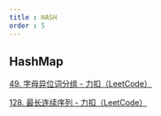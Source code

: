 ```yaml
---
title : HASH
order : 5
---
```


## HashMap

[49. 字母异位词分组 - 力扣（LeetCode）](https://leetcode.cn/problems/group-anagrams/?envType=study-plan-v2&envId=top-interview-150)

[128. 最长连续序列 - 力扣（LeetCode）](https://leetcode.cn/problems/longest-consecutive-sequence/description/?envType=study-plan-v2&envId=top-interview-150)

